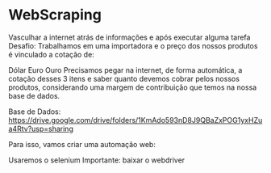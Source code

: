 # WebScraping
Vasculhar a internet atrás de informações e após executar alguma tarefa
Desafio:
Trabalhamos em uma importadora e o preço dos nossos produtos é vinculado a cotação de:

Dólar
Euro
Ouro
Precisamos pegar na internet, de forma automática, a cotação desses 3 itens e saber quanto devemos cobrar pelos nossos produtos, considerando uma margem de contribuição que temos na nossa base de dados.

Base de Dados: https://drive.google.com/drive/folders/1KmAdo593nD8J9QBaZxPOG1yxHZua4Rtv?usp=sharing

Para isso, vamos criar uma automação web:

Usaremos o selenium
Importante: baixar o webdriver
